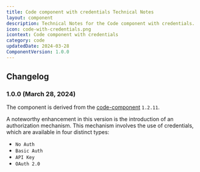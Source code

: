 ```yaml
---
title: Code component with credentials Technical Notes
layout: component
description: Technical Notes for the Code component with credentials.
icon: code-with-credentials.png
icontext: Code component with credentials
category: code
updatedDate: 2024-03-28
ComponentVersion: 1.0.0
---
```


## Changelog

### 1.0.0 (March 28, 2024)

The component is derived from the [code-component](/components/code/) `1.2.11`.

  A noteworthy enhancement in this version is the introduction of an authorization mechanism. This mechanism involves the use of credentials, which are available in four distinct types:
  * `No Auth`
  * `Basic Auth`
  * `API Key`
  * `OAuth 2.0`
